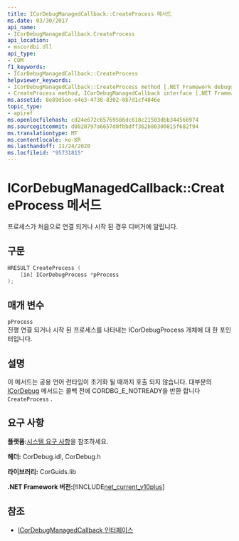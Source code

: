 ```yaml
---
title: ICorDebugManagedCallback::CreateProcess 메서드
ms.date: 03/30/2017
api_name:
- ICorDebugManagedCallback.CreateProcess
api_location:
- mscordbi.dll
api_type:
- COM
f1_keywords:
- ICorDebugManagedCallback::CreateProcess
helpviewer_keywords:
- ICorDebugManagedCallback::CreateProcess method [.NET Framework debugging]
- CreateProcess method, ICorDebugManagedCallback interface [.NET Framework debugging]
ms.assetid: 8e89d5ee-e4e3-4738-8302-0b7d1cf4846e
topic_type:
- apiref
ms.openlocfilehash: cd24e672c65769586dc618c21503dbb344566974
ms.sourcegitcommit: d8020797a6657d0fbbdff362b80300815f682f94
ms.translationtype: MT
ms.contentlocale: ko-KR
ms.lasthandoff: 11/24/2020
ms.locfileid: "95731815"
---
```

# <a name="icordebugmanagedcallbackcreateprocess-method"></a>ICorDebugManagedCallback::CreateProcess 메서드

프로세스가 처음으로 연결 되거나 시작 된 경우 디버거에 알립니다.  
  
## <a name="syntax"></a>구문  
  
```cpp  
HRESULT CreateProcess (  
    [in] ICorDebugProcess *pProcess  
);  
```  
  
## <a name="parameters"></a>매개 변수  

 `pProcess`  
 진행 연결 되거나 시작 된 프로세스를 나타내는 ICorDebugProcess 개체에 대 한 포인터입니다.  
  
## <a name="remarks"></a>설명  

 이 메서드는 공용 언어 런타임이 초기화 될 때까지 호출 되지 않습니다. 대부분의 [ICorDebug](icordebug-interface.md) 메서드는 콜백 전에 CORDBG_E_NOTREADY을 반환 합니다 `CreateProcess` .  
  
## <a name="requirements"></a>요구 사항  

 **플랫폼:**[시스템 요구 사항](../../get-started/system-requirements.md)을 참조하세요.  
  
 **헤더:** CorDebug.idl, CorDebug.h  
  
 **라이브러리:** CorGuids.lib  
  
 **.NET Framework 버전:**[!INCLUDE[net_current_v10plus](../../../../includes/net-current-v10plus-md.md)]  
  
## <a name="see-also"></a>참조

- [ICorDebugManagedCallback 인터페이스](icordebugmanagedcallback-interface.md)
